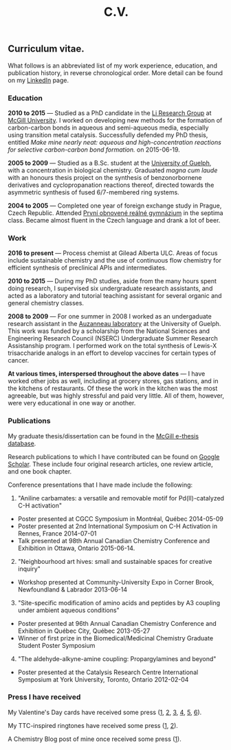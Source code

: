 ﻿---
layout: page
title: C.V.
---

## Curriculum vitae.

What follows is an abbreviated list of my work experience, education, and publication history, in reverse chronological order. More detail can be found on my [LinkedIn](https://www.linkedin.com/in/nickuhlig) page.

### Education

**2010 to 2015** — Studied as a PhD candidate in the [Li Research Group](http://www.cjlimcgill.ca/prof-chao-jun-li/) at [McGill University](https://www.mcgill.ca). I worked on developing new methods for the formation of carbon-carbon bonds in aqueous and semi-aqueous media, especially using transition metal catalysis. Successfully defended my PhD thesis, entitled *Make mine nearly neat: aqueous and high-concentration reactions for selective carbon-carbon bond formation.* on 2015-06-19.

**2005 to 2009** — Studied as a B.Sc. student at the [University of Guelph](https://www.uoguelph.ca), with a concentration in biological chemistry. Graduated *magna cum laude* with an honours thesis project on the synthesis of benzonorbornene derivatives and cyclopropanation reactions thereof, directed towards the asymmetric synthesis of fused 6/7-membered ring systems.

**2004 to 2005** — Completed one year of foreign exchange study in Prague, Czech Republic. Attended [První obnovené reálné gymnázium](http://www.porg.cz/cz/) in the septima class. Became almost fluent in the Czech language and drank a lot of beer. 

### Work

**2016 to present** — Process chemist at Gilead Alberta ULC. Areas of focus include sustainable chemistry and the use of continuous flow chemistry for efficient synthesis of preclinical APIs and intermediates.

**2010 to 2015** — During my PhD studies, aside from the many hours spent doing research, I supervised six undergraduate research assistants, and acted as a laboratory and tutorial teaching assistant for several organic and general chemistry classes.

**2008 to 2009** — For one summer in 2008 I worked as an undergaduate research assistant in the [Auzanneau laboratory](http://www.chemistry.uoguelph.ca/cgi-bin/uchem.exe?ac=v_page&pa=LU5KZP_3) at the University of Guelph. This work was funded by a scholarship from the National Sciences and Engineering Research Council (NSERC) Undergraduate Summer Research Assistanship program. I performed work on the total synthesis of Lewis-X trisaccharide analogs in an effort to develop vaccines for certain types of cancer.

**At various times, interspersed throughout the above dates** — I have worked other jobs as well, including at grocery stores, gas stations, and in the kitchens of restaurants. Of these the work in the kitchen was the most agreeable, but was highly stressful and paid very little. All of them, however, were very educational in one way or another.

### Publications

My graduate thesis/dissertation can be found in the [McGill e-thesis database](http://digitool.library.mcgill.ca/R/EE2ECRCY7HJGYPMD3DP23H2CL4PCG2MF4196X7SRM27MQE9TH4-00198).

Research publications to which I have contributed can be found on [Google Scholar](https://scholar.google.ca/citations?user=IbtYnaIAAAAJ&hl=en). These include four original research articles, one review article, and one book chapter.

Conference presentations that I have made include the following:

1. "Aniline carbamates: a versatile and removable motif for Pd(II)-catalyzed C-H activation"
  * Poster presented at CGCC Symposium in Montréal, Québec 2014-05-09
  * Poster presented at 2nd International Symposium on C-H Activation in Rennes, France 2014-07-01
  * Talk presented at 98th Annual Canadian Chemistry Conference and Exhibition in Ottawa, Ontario 2015-06-14.
2. "Neighbourhood art hives: small and sustainable spaces for creative inquiry"
  * Workshop presented at Community-University Expo in Corner Brook, Newfoundland & Labrador 2013-06-14
3. "Site-specific modification of amino acids and peptides by A3 coupling under ambient aqueous conditions"
  * Poster presented at 96th Annual Canadian Chemistry Conference and Exhibition in Québec City, Québec 2013-05-27
  * Winner of first prize in the Biomedical/Medicinal Chemistry Graduate Student Poster Symposium
4. "The aldehyde-alkyne-amine coupling: Propargylamines and beyond"
  * Poster presented at the Catalysis Research Centre International Symposium at York University, Toronto, Ontario 2012-02-04

### Press I have received

My Valentine's Day cards have received some press ([1](http://cen.acs.org/articles/94/i6/Valentines-Day-Cards-Heart-Felt.html), [2](http://www.freshphotons.com/post/138476273992/chemistry-valentines-day-cards-by-nick-uhlig_), [3](http://www.freshphotons.com/post/156353057281/chemistry-valentines-cards-by-nick-uhlig), [4](https://www.mcgill.ca/chemistry/channels/news/punny-valentines-day-cards-258398), [5](https://chemjobber.blogspot.ca/2016/01/man-today-was-busy-day-back-tomorrow.html), [6](https://chemjobber.blogspot.ca/2017/01/chemistry-themed-valentines-day-cards.html)).

My TTC-inspired ringtones have received some press ([1](http://www.blogto.com/city/2015/08/you_can_now_download_ttc_ringtones_for_your_phone/), [2](https://www.thestar.com/news/gta/transportation/2015/08/25/mcgill-student-creates-ttc-ringtones-for-commuters.html)).

A Chemistry Blog post of mine once received some press ([1](https://www.nature.com/nchem/journal/v4/n2/full/nchem.1262.html?foxtrotcallback=true)).

